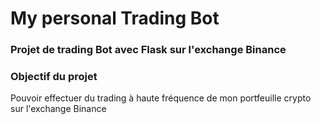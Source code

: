 
# My personal Trading Bot
### Projet de trading Bot avec Flask sur l'exchange Binance

### Objectif du projet 

Pouvoir effectuer du trading à haute fréquence de mon portfeuille crypto sur l'exchange Binance


